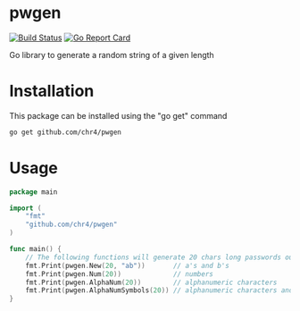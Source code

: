 # pwgen

[![Build Status](https://travis-ci.org/chr4/pwgen.svg?branch=master)](https://travis-ci.org/chr4/pwgen)
[![Go Report Card](https://goreportcard.com/badge/github.com/chr4/pwgen)](https://goreportcard.com/report/github.com/chr4/pwgen)

Go library to generate a random string of a given length

# Installation

This package can be installed using the "go get" command

```bash
go get github.com/chr4/pwgen
```

# Usage

```go
package main

import (
    "fmt"
    "github.com/chr4/pwgen"
)

func main() {
    // The following functions will generate 20 chars long passwords out of
    fmt.Print(pwgen.New(20, "ab"))       // a's and b's
    fmt.Print(pwgen.Num(20))             // numbers
    fmt.Print(pwgen.AlphaNum(20))        // alphanumeric characters
    fmt.Print(pwgen.AlphaNumSymbols(20)) // alphanumeric characters and symbols
}
```
